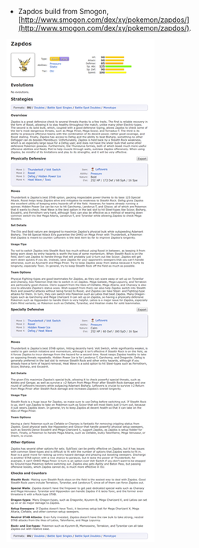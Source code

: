 * Zapdos build from Smogon, [http://www.smogon.com/dex/xy/pokemon/zapdos/](http://www.smogon.com/dex/xy/pokemon/zapdos/).

![./20161119-1942-cet-generation-6-zapdos-smogon-build-1-1.png](./20161119-1942-cet-generation-6-zapdos-smogon-build-1-1.png)